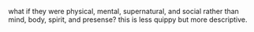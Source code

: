 what if they were physical, mental, supernatural, and social rather than mind, body, spirit, and presense? this is less quippy but more descriptive.